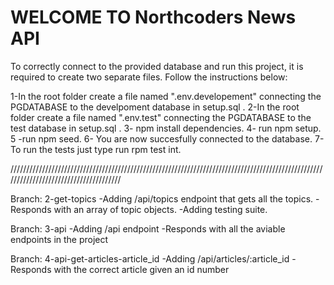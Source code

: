 # WELCOME TO Northcoders News API

To correctly connect to the provided database and run this project, it is required to create two separate files. Follow the instructions below:

1-In the root folder create a file named ".env.developement" connecting the PGDATABASE to the develpoment database in setup.sql .
2-In the root folder create a file named ".env.test" connecting the PGDATABASE to the test database in setup.sql .
3- npm install dependencies.
4- run npm setup.
5 -run npm seed.
6- You are now succesfully connected to the database.
7- To run the tests just type run rpm test int.

//////////////////////////////////////////////////////////////////////////////////////////////////////////////////////////////////////

Branch: 2-get-topics
-Adding /api/topics endpoint that gets all the topics.
-Responds with an array of topic objects.
-Adding testing suite.

Branch: 3-api
-Adding /api endpoint
-Responds with all the aviable endpoints in the project

Branch: 4-api-get-articles-article_id
-Adding /api/articles/:article_id
-Responds with the correct article given an id number